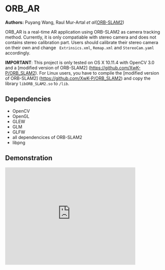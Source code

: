 # ORB_AR
**Authors:** Puyang Wang, Raul Mur-Artal *et al*([ORB-SLAM2](https://github.com/raulmur/ORB_SLAM2))

ORB_AR is a real-time AR application using ORB-SLAM2 as camera tracking method. Currently, it is only compatiable with stereo camera and does not contains stereo calibration part. Users should calibrate their stereo camera on their own and change ``` Extrinsics.xml```, ```Remap.xml``` and ```StereoCam.yaml``` accordingly.

**IMPORTANT**: This project is only tested on OS X 10.11.4 with OpenCV 3.0 and a [modified version of ORB-SLAM2] (https://github.com/XwK-P/ORB_SLAM2). For Linux users, you have to compile the [modified version of ORB-SLAM2] (https://github.com/XwK-P/ORB_SLAM2) and copy the library ```libORB_SLAM2.so``` to ```/lib```.

## Dependencies
* OpenCV
* OpenGL
* GLEW
* GLM
* GLFW
* all dependencices of ORB-SLAM2
* libpng

## Demonstration
<iframe width="420" height="315" src="https://www.youtube.com/embed/xljy3JuiB3w" frameborder="0" allowfullscreen></iframe>
